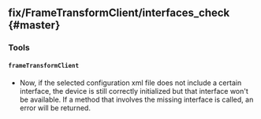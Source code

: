 fix/FrameTransformClient/interfaces_check {#master}
-------------------

### Tools

#### `frameTransformClient`

* Now, if the selected configuration xml file does not include a certain interface, the device is still correctly initialized but that interface won't be available. If a method that involves the missing interface is called, an error will be returned.
